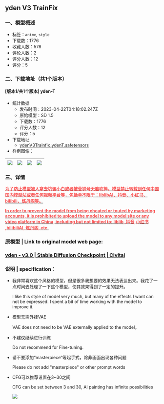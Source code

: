 ## yden V3 TrainFix
### 一、模型概述

- 标签：`anime`, `style`
- 下载数：1776
- 收藏人数：576
- 评论人数：2
- 评分人数：12
- 评分：5

### 二、下载地址（共1个版本）

#### [版本1/共1个版本] yden-T

- 统计数据
  - 发布时间：2023-04-22T04:18:02.247Z
  - 原始模型：SD 1.5
  - 下载数：1776
  - 评分人数：12
  - 评分：5
- 下载地址
  - [ydenV3Trainfix_ydenT.safetensors](https://civitai.com/api/download/models/52037)
- 样例图像：

| <img src="https://image.civitai.com/xG1nkqKTMzGDvpLrqFT7WA/3726ec52-4330-45a8-c338-a6d0603e4f00/width=450/582860.jpeg" /> | <img src="https://image.civitai.com/xG1nkqKTMzGDvpLrqFT7WA/1b0473a3-a929-4636-f109-14835c5bc700/width=450/561170.jpeg" /> | <img src="https://image.civitai.com/xG1nkqKTMzGDvpLrqFT7WA/92151055-c406-44b4-00c8-b0bcdcf56000/width=450/574596.jpeg" /> | <img src="https://image.civitai.com/xG1nkqKTMzGDvpLrqFT7WA/5e07a8e2-0b71-44f6-40c1-5e4c30345300/width=450/560944.jpeg" /> |
| ---- | ---- | ---- | ---- |


### 三、详情
<p><strong><u><span style="color:#fa5252">为了防止模型被人拿去坑骗小白或者被营销号无脑吹捧，模型禁止转载到任何中国国内模型站或者任何视频平台等，包括单不限于：liblibAI、抖音、小红书、bilibili、炼丹阁等。</span></u></strong></p><p><strong><u><span style="color:#fa5252">In order to prevent the model from being cheated or touted by marketing accounts, it is prohibited to upload the model to any model site or any video platform in China, including but not limited to: liblib, 抖音,小红书 ,bilibiliAI, 炼丹阁, etc.</span></u></strong></p><h3 id="heading-20">原模型 | Link to original model web page:</h3><h3 id="heading-21"><a target="_blank" rel="ugc" href="https://civitai.com/models/18616/yden">yden - v3.0 | Stable Diffusion Checkpoint | Civitai</a></h3><h3 id="heading-22">说明 | specification：</h3><ul><li><p>我非常喜欢这个风格的模型，但是很多我想要的效果无法表达出来。我花了一点时间去处理了一下这个模型，使其效果得到了一定的提升。</p><p>I like this style of model very much, but many of the effects I want can not be expressed. I spent a bit of time working with the model to improve it.</p></li></ul><ul><li><p>模型无需外挂VAE</p><p>VAE does not need to be VAE externally applied to the model。</p></li><li><p>不建议继续进行训练</p><p>Do not recommend for Fine-tuning.</p></li><li><p>请不要添加“masterpiece”等起手式，除非画面出现各种问题</p><p>Please do not add "masterpiece" or other prompt words</p></li><li><p>CFG可以推荐设置在3~30之间</p><p>CFG can be set between 3 and 30, AI painting has infinite possibilities</p><p></p><p><img src="https://imagecache.civitai.com/xG1nkqKTMzGDvpLrqFT7WA/da6623f9-8948-4191-f186-cb1dff91ca00/width=525/da6623f9-8948-4191-f186-cb1dff91ca00.jpeg" /></p></li></ul>